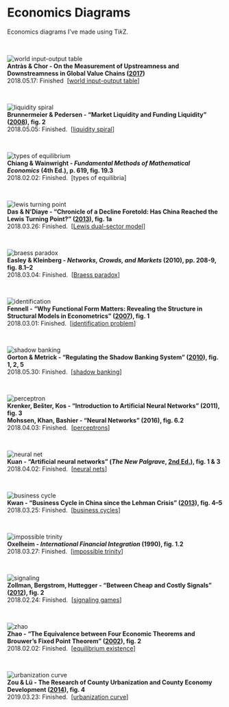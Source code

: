 # Economics Diagrams

Economics diagrams I’ve made using Ti𝑘Z. 

&nbsp;

![world input-output table](/pics/world-io.png)
<br><b>Antràs & Chor - On the Measurement of Upstreamness and Downstreamness in Global Value Chains (<a href="https://scholar.harvard.edu/antras/publications/measurement-upstreamness-and-downstreamness-global-valuechains">2017</a>)</b>
<br>2018.05.17: Finished &nbsp;[<a href="https://en.wikipedia.org/wiki/Global_value_chain">world input-output table</a>]

&nbsp;

![liquidity spiral](/pics/liquidity.png)
<br><b>Brunnermeier & Pedersen - “Market Liquidity and Funding Liquidity” (<a href="https://www.princeton.edu/~markus/research/papers/liquidity.pdf">2008</a>), fig. 2</b>
<br>2018.05.05: Finished. &nbsp;[<a href="https://en.wikipedia.org/wiki/Liquidity_crisis">liquidity spiral</a>]

&nbsp;

![types of equilibrium](/pics/equilibrium.png)
<br><b>Chiang & Wainwright - <i>Fundamental Methods of Mathematical Economics</i> (4th Ed.), p. 619, fig. 19.3</b>
<br>2018.02.02: Finished. &nbsp;[types of equilibria]

&nbsp;

![lewis turning point](/pics/lewis.png)
<br><b>Das & N’Diaye - “Chronicle of a Decline Foretold: Has China Reached the Lewis Turning Point?” (<a href="http://www.imf.org/external/pubs/ft/wp/2013/wp1326.pdf">2013</a>), fig. 1a</b>
<br>2018.03.26: Finished. &nbsp;[<a href="https://en.wikipedia.org/wiki/Dual-sector_model">Lewis dual-sector model</a>]

&nbsp;

![braess paradox](/pics/braess.png)
<br><b>Easley & Kleinberg - <i>Networks, Crowds, and Markets</i> (2010), pp. 208-9, fig. 8.1–2</b>
<br>2018.03.04: Finished. &nbsp;[<a href="https://en.wikipedia.org/wiki/Braess%27s_paradox">Braess paradox</a>]

&nbsp;

![identification](/pics/identification.png)
<br><b>Fennell - “Why Functional Form Matters: Revealing the Structure in Structural Models in Econometrics” (<a href="https://www.journals.uchicago.edu/doi/10.1086/525642">2007</a>), fig. 1</b>
<br>2018.03.01: Finished. &nbsp;[<a href="https://en.wikipedia.org/wiki/Parameter_identification_problem">identification problem</a>]

&nbsp;

![shadow banking](/pics/shadow.png)
<br><b>Gorton & Metrick - “Regulating the Shadow Banking System” (<a href="https://www.brookings.edu/wp-content/uploads/2010/09/2010b_bpea_gorton.pdf">2010</a>), fig. 1, 2, 5</b>
<br>2018.05.30: Finished. &nbsp;[<a href="https://en.wikipedia.org/wiki/Shadow_banking_system">shadow banking</a>]

&nbsp;

![perceptron](/pics/perceptron.png)
<br><b>Krenker, Bešter, Kos - “Introduction to Artificial Neural Networks” (2011), fig. 3</b>
<br><b>Mohssen, Khan, Bashier - “Neural Networks” (2016), fig. 6.2</b>
<br>2018.04.03: Finished. &nbsp;[<a href="https://en.wikipedia.org/wiki/Perceptron">perceptrons</a>]

&nbsp;

![neural net](/pics/neural.png)
<br><b>Kuan - “Artificial neural networks” (<i>The New Palgrave</i>, <a href="https://link.springer.com/referenceworkentry/10.1057/978-1-349-95121-5_2714-1">2nd Ed.</a>), fig. 1 & 3</b>
<br>2018.04.02: Finished. &nbsp;[<a href="https://en.wikipedia.org/wiki/Artificial_neural_network">neural nets</a>]

&nbsp;

![business cycle](/pics/cycle.png)
<br><b>Kwan - “Business Cycle in China since the Lehman Crisis” (<a href="https://onlinelibrary.wiley.com/doi/abs/10.1111/j.1749-124X.2013.12036.x">2013</a>), fig. 4–5</b>
<br>2018.03.25: Finished. &nbsp;[<a href="https://en.wikipedia.org/wiki/Business_cycle">business cycles</a>]

&nbsp;

![impossible trinity](/pics/trinity.png)
<br><b>Oxelheim - <i>International Financial Integration</i> (1990),  fig. 1.2</b>
<br>2018.03.27: Finished. &nbsp;[<a href="https://en.wikipedia.org/wiki/Impossible_trinity">impossible trinity</a>]

&nbsp;

![signaling](/pics/signaling.png)
<br><b>Zollman, Bergstrom, Huttegger - “Between Cheap and Costly Signals” (<a href="http://rspb.royalsocietypublishing.org/content/early/2012/11/06/rspb.2012.1878">2012</a>), fig. 2</b>
<br>2018.02.24: Finished. &nbsp;[<a href="https://www.rhayden.us/nash-equilibrium/problems-section-41.html">signaling games</a>]

&nbsp;

![zhao](/pics/zhao.png)
<br><b>Zhao - “The Equivalence between Four Economic Theorems and Brouwer’s Fixed Point Theorem” (<a href="https://www.researchgate.net/publication/228432065_The_equivalence_between_four_economic_theorems_and_Brouwer%27s_fixed_point_theorem">2002</a>), fig. 2</b>
<br>2018.02.02: Finished. &nbsp;[<a href="https://en.wikipedia.org/wiki/Arrow%E2%80%93Debreu_model">equilibrium existence</a>]

&nbsp;

![urbanization curve](/pics/urbanization.png)
<br><b>Zou & Lü - The Research of County Urbanization and County Economy Development (<a href="https://ieeexplore.ieee.org/document/6995057/">2014</a>), fig. 4</b>
<br>2019.03.23: Finished. &nbsp;[<a href="http://www.oxfordreference.com/view/10.1093/oi/authority.20110803114851502">urbanization curve</a>]

